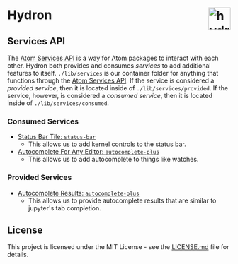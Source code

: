 <!-- Start lib\services\index.js -->

# Hydron <img src="https://cdn.rawgit.com/nteract/hydron/17eda245/static/animate-logo.svg" alt="hydron animated logo" height="50px" align="right" />

## Services API

The [Atom Services API](https://flight-manual.atom.io/behind-atom/sections/interacting-with-other-packages-via-services/) is a way for Atom packages to interact with each other. Hydron both provides and consumes _services_ to add additional features to itself. `./lib/services` is our container folder for anything that functions through the [Atom Services API](https://flight-manual.atom.io/behind-atom/sections/interacting-with-other-packages-via-services/). If the service is considered a _provided service_, then it is located inside of `./lib/services/provided`. If the service, however, is considered a _consumed service_, then it is located inside of `./lib/services/consumed`.

### Consumed Services

- [Status Bar Tile: `status-bar`](./consumed/status-bar/status-bar.js)
  - This allows us to add kernel controls to the status bar.
- [Autocomplete For Any Editor: `autocomplete-plus`](./consumed/autocomplete.js)
  - This allows us to add autocomplete to things like watches.

### Provided Services

- [Autocomplete Results: `autocomplete-plus`](./provided/autocomplete.js)
  - This allows us to provide autocomplete results that are similar to jupyter's tab completion.

## License

This project is licensed under the MIT License - see the [LICENSE.md](https://github.com/nteract/hydron/blob/master/LICENSE.md) file for details.

<!-- End lib\services\index.js -->
